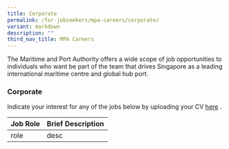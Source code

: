 ```yaml
---
title: Corporate
permalink: /for-jobseekers/mpa-careers/corporate/
variant: markdown
description: ""
third_nav_title: MPA Careers
---
```

The Maritime and Port Authority offers a wide scope of job opportunities to individuals who want be part of the team that drives Singapore as a leading international maritime centre and global hub port.

### Corporate
Indicate your interest for any of the jobs below by uploading your CV [here](forms.sg) .

|Job Role | Brief Description | 
| -------- | -------- | 
| role | desc | 